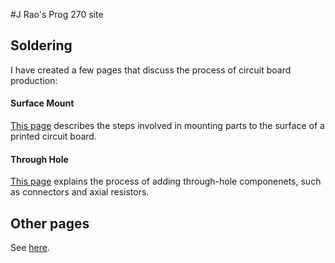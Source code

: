 #J Rao's Prog 270 site



## Soldering 

I have created a few pages that discuss the process of circuit board production:

#### Surface Mount

[This page](SurfaceMountSoldering.html) describes the steps involved in mounting parts to the surface of a printed circuit board.

#### Through Hole

[This page](ThroughHole.html) explains the process of adding through-hole componenets, such as connectors and axial resistors.


## Other pages

See [here](Summary.html).

